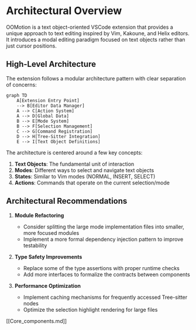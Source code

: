 # Architectural Overview

OOMotion is a text object-oriented VSCode extension that provides a unique approach to text editing inspired by Vim, Kakoune, and Helix editors. It introduces a modal editing paradigm focused on text objects rather than just cursor positions.

## High-Level Architecture

The extension follows a modular architecture pattern with clear separation of concerns:

```mermaid
graph TD
    A[Extension Entry Point] 
    --> B[Editor Data Manager]
    A --> C[Action System]
    A --> D[Global Data]
    B --> E[Mode System]
    B --> F[Selection Management]
    C --> G[Command Registration]
    D --> H[Tree-Sitter Integration]
    E --> I[Text Object Definitions]
```

The architecture is centered around a few key concepts:
1. **Text Objects**: The fundamental unit of interaction
2. **Modes**: Different ways to select and navigate text objects
3. **States**: Similar to Vim modes (NORMAL, INSERT, SELECT)
4. **Actions**: Commands that operate on the current selection/mode

## Architectural Recommendations

1. **Module Refactoring**
   - Consider splitting the large mode implementation files into smaller, more focused modules
   - Implement a more formal dependency injection pattern to improve testability

2. **Type Safety Improvements**
   - Replace some of the type assertions with proper runtime checks
   - Add more interfaces to formalize the contracts between components

3. **Performance Optimization**
   - Implement caching mechanisms for frequently accessed Tree-sitter nodes
   - Optimize the selection highlight rendering for large files


[[Core_components.md]]